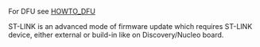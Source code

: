 

For DFU see [HOWTO_DFU](HOWTO_DFU)


ST-LINK is an advanced mode of firmware update which requires ST-LINK device, either external or build-in like on Discovery/Nucleo board.
